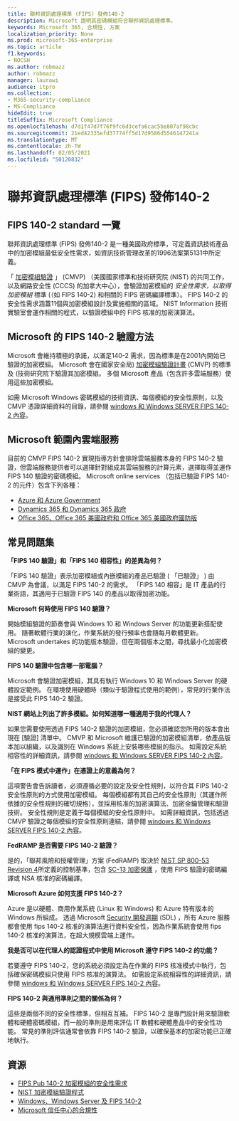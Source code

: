 ```yaml
---
title: 聯邦資訊處理標準 (FIPS) 發佈140-2
description: Microsoft 證明其密碼模組符合聯邦資訊處理標準。
keywords: Microsoft 365, 合規性, 方案
localization_priority: None
ms.prod: microsoft-365-enterprise
ms.topic: article
f1.keywords:
- NOCSH
ms.author: robmazz
author: robmazz
manager: laurawi
audience: itpro
ms.collection:
- M365-security-compliance
- MS-Compliance
hideEdit: true
titleSuffix: Microsoft Compliance
ms.openlocfilehash: d7d1f47d7f76f9fc6d3cefa6cac5be807af98cbc
ms.sourcegitcommit: 21ed42335efd37774ff5d17d9586d5546147241a
ms.translationtype: MT
ms.contentlocale: zh-TW
ms.lasthandoff: 02/05/2021
ms.locfileid: "50120832"
---
```

# <a name="federal-information-processing-standard-fips-publication-140-2"></a>聯邦資訊處理標準 (FIPS) 發佈140-2

## <a name="fips-140-2-standard-overview"></a>FIPS 140-2 standard 一覽

聯邦資訊處理標準 (FIPS) 發佈140-2 是一種美國政府標準，可定義資訊技術產品中的加密模組最低安全性需求，如資訊技術管理改革的1996法案第5131中所定義。

「 [加密模組驗證](https://csrc.nist.gov/Projects/cryptographic-module-validation-program) 」 (CMVP) （美國國家標準和技術研究院 (NIST) 的共同工作，以及網路安全性 (CCCS) 的加拿大中心），會驗證加密模組的 *安全性需求，以取得加密模組* 標準 (（如 FIPS 140-2) 和相關的 FIPS 密碼編譯標準）。 FIPS 140-2 的安全性需求涵蓋11個與加密模組設計及實施相關的區域。 NIST Information 技術實驗室會運作相關的程式，以驗證模組中的 FIPS 核准的加密演算法。

## <a name="microsofts-approach-to-fips-140-2-validation"></a>Microsoft 的 FIPS 140-2 驗證方法

Microsoft 會維持積極的承諾，以滿足140-2 需求，因為標準是在2001內開始已驗證的加密模組。 Microsoft 會在國家安全局) [加密模組驗證計畫](https://csrc.nist.gov/Projects/cryptographic-module-validation-program) (CMVP) 的標準及 (技術研究院下驗證其加密模組。 多個 Microsoft 產品（包含許多雲端服務）使用這些加密模組。

如需 Microsoft Windows 密碼模組的技術資訊、每個模組的安全性原則，以及 CMVP 憑證詳細資料的目錄，請參閱 [windows 和 Windows SERVER FIPS 140-2 內容](https://aka.ms/AA6ehud)。

## <a name="microsoft-in-scope-cloud-services"></a>Microsoft 範圍內雲端服務

目前的 CMVP FIPS 140-2 實現指導方針會排除雲端服務本身的 FIPS 140-2 驗證，但雲端服務提供者可以選擇針對組成其雲端服務的計算元素，選擇取得並運作 FIPS 140 驗證的密碼模組。 Microsoft online services （包括已驗證 FIPS 140-2 的元件）包含下列各種：

- [Azure 和 Azure Government](/azure/azure-government/documentation-government-plan-security)
- [Dynamics 365 和 Dynamics 365 政府](/microsoft-365/compliance/office-365-encryption-in-microsoft-dynamics-365)
- [Office 365、Office 365 美國政府和 Office 365 美國政府國防版](/microsoft-365/compliance/office-365-encryption-risks-and-protections)

## <a name="frequently-asked-questions"></a>常見問題集

**「FIPS 140 驗證」和「FIPS 140 相容性」的差異為何？**

「FIPS 140 驗證」表示加密模組或內嵌模組的產品已驗證 ( 「已驗證」 ) 由 CMVP 為會議，以滿足 FIPS 140-2 的需求。 「FIPS 140 相容」是 IT 產品的行業術語，其適用于已驗證 FIPS 140 的產品以取得加密功能。

**Microsoft 何時使用 FIPS 140 驗證？**

開始模組驗證的節奏會與 Windows 10 和 Windows Server 的功能更新搭配使用。 隨著軟體行業的演化，作業系統的發行頻率也會隨每月軟體更新。 Microsoft undertakes 的功能版本驗證，但在兩個版本之間，尋找最小化加密模組的變更。

**FIPS 140 驗證中包含哪一部電腦？**

Microsoft 會驗證加密模組，其具有執行 Windows 10 和 Windows Server 的硬體設定範例。 在環境使用硬體時（類似于驗證程式使用的範例），常見的行業作法是接受此 FIPS 140-2 驗證。

**NIST 網站上列出了許多模組。如何知道哪一種適用于我的代理人？**

如果您需要使用透過 FIPS 140-2 驗證的加密模組，您必須確認您所用的版本會出現在 [驗證] 清單中。 CMVP 和 Microsoft 維護已驗證的加密模組清單，依產品版本加以組織，以及識別在 Windows 系統上安裝哪些模組的指示。 如需設定系統相容性的詳細資訊，請參閱 [windows 和 Windows SERVER FIPS 140-2 內容](https://aka.ms/AA6ehud)。

**「在 FIPS 模式中運作」在憑證上的意義為何？**

這項警告會告訴讀者，必須遵循必要的設定及安全性規則，以符合其 FIPS 140-2 安全性原則的方式使用加密模組。 每個模組都有其自己的安全性原則（其運作所依據的安全性規則的確切規格），並採用核准的加密演算法、加密金鑰管理和驗證技術。 安全性規則是定義于每個模組的安全性原則中。 如需詳細資訊，包括透過 CMVP 驗證之每個模組的安全性原則連結，請參閱 [windows 和 Windows SERVER FIPS 140-2 內容](https://aka.ms/AA6ehud)。

**FedRAMP 是否需要 FIPS 140-2 驗證？**

是的，「聯邦風險和授權管理」方案 (FedRAMP) 取決於 [NIST SP 800-53 Revision 4](https://nvd.nist.gov/800-53/Rev4/)所定義的控制基準，包含 [SC-13 加密保護](https://nvd.nist.gov/800-53/Rev4/control/SC-13) ，使用 FIPS 驗證的密碼編譯或 NSA 核准的密碼編譯。

**Microsoft Azure 如何支援 FIPS 140-2？**

Azure 是以硬體、商用作業系統 (Linux 和 Windows) 和 Azure 特有版本的 Windows 所組成。 透過 Microsoft [Security 開發週期](https://www.microsoft.com/securityengineering/sdl/) (SDL) ，所有 Azure 服務都會使用 fips 140-2 核准的演算法進行資料安全性，因為作業系統會使用 fips 140-2 核准的演算法，在超大規模雲端上運作。

**我是否可以在代理人的認證程式中使用 Microsoft 遵守 FIPS 140-2 的功能？**

若要遵守 FIPS 140-2，您的系統必須設定為在作業的 FIPS 核准模式中執行，包括確保密碼模組只使用 FIPS 核准的演算法。 如需設定系統相容性的詳細資訊，請參閱 [windows 和 Windows SERVER FIPS 140-2 內容](https://aka.ms/AA6ehud)。

**FIPS 140-2 與通用準則之間的關係為何？**

這些是兩個不同的安全性標準，但相互互補。 FIPS 140-2 是專門設計用來驗證軟體和硬體密碼模組，而一般的準則是用來評估 IT 軟體和硬體產品中的安全性功能。 常見的準則評估通常會依靠 FIPS 140-2 驗證，以確保基本的加密功能已正確地執行。

## <a name="resources"></a>資源

- [FIPS Pub 140-2 加密模組的安全性需求](https://csrc.nist.gov/publications/fips/fips140-2/fips1402.pdf)
- [NIST 加密模組驗證程式](https://csrc.nist.gov/groups/STM/cmvp/index.html)
- [Windows、Windows Server 及 FIPS 140-2](/windows/security/threat-protection/fips-140-validation)
- [Microsoft 信任中心的合規性](https://www.microsoft.com/trust-center/compliance/compliance-overview)
